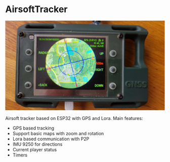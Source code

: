 # AirsoftTracker

![Airsoft Tracker](docs/0.jpg?raw=true "Airsoft Tracker")

Airsoft tracker based on ESP32 with GPS and Lora.
Main features:
- GPS based tracking
- Support basic maps with zoom and rotation
- Lora based communication with P2P
- IMU 9250 for directions
- Current player status
- Timers
